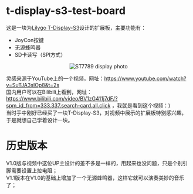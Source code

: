 # t-display-s3-test-board
这是一块为[Lilygo T-Display-S3](https://github.com/Xinyuan-LilyGO/T-Display-S3)设计的扩展板，主要功能有：
- JoyCon按键
- 无源蜂鸣器
- SD卡读写（SPI方式）

<p align="center">
  <img src="https://raw.githubusercontent.com/russhughes/st7789_mpy/master/docs/ST7789.jpg" alt="ST7789 display photo"/>
</p>

灵感来源于YouTube上的一个视频，网址：https://www.youtube.com/watch?v=SuTJA3sIOp8&t=2s  
国内用户可以在Bilibili上看到，网址：https://www.bilibili.com/video/BV1zG411j7dF/?spm_id_from=333.337.search-card.all.click ，我就是看到这个视频：)  
当时手中刚好已经买了一块T-Display-S3，对视频中展示的扩展板特别感兴趣，于是就想自己学着设计一块。

# 历史版本
V1.0版与视频中这位UP主设计的差不多是一样的，用起来也没问题，只是个别引脚需要设置上拉电阻；  
V1.1版本在V1.0的基础上增加了一个无源蜂鸣器，这样它就可以演奏美妙的音乐了；
